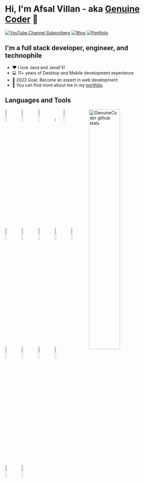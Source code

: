 # Hi, I'm Afsal Villan - aka [Genuine Coder][youtube] 👋 


[![YouTube Channel Subscribers](https://img.shields.io/youtube/channel/subscribers/UCCXbhmjID-T2I0KfuDPbi6A?logo=youtube&logoColor=red&style=for-the-badge)][youtube]
[![Blog](https://img.shields.io/website?label=genuinecoder.com&style=for-the-badge&url=https%3A%2F%2Fgenuinecoder.com)](https://genuinecoder.com)
[![Portfolio](https://img.shields.io/website?label=afsalv.com&style=for-the-badge&url=https%3A%2F%2Fafsalv.com)](https://afsalv.com)

## I'm a full stack developer, engineer, and technophile

- :heart: I love Java and JavaFX!
- :computer: 11+ years of Desktop and Mobile development experience
- 🌱 2022 Goal: Become an expert in web development
- :link: You can find more about me in my [portfolio][website]

## Languages and Tools

<p>
  <img width="45%" align="right" alt="GenuineCoder github stats" src="https://github-readme-stats.vercel.app/api?username=afsalashyana&show_icons=true&hide=contribs,prs,issues&count_private=true&theme=dracula" />
  <p align="left">
    <img width="10%" src="https://www.vectorlogo.zone/logos/java/java-ar21.svg">
    <img width="10%" src="https://www.vectorlogo.zone/logos/android/android-ar21.svg">
    <img width="10%" src="https://www.vectorlogo.zone/logos/javascript/javascript-ar21.svg">  
    <img width="5%" src="https://afsalv.com/static/cplusplus-original.svg">
    <img width="10%" src="https://www.vectorlogo.zone/logos/w3_html5/w3_html5-ar21.svg">
    <br/>
    <img width="10%" src="https://www.vectorlogo.zone/logos/mongodb/mongodb-ar21.svg">
    <img width="10%" src="https://www.vectorlogo.zone/logos/mysql/mysql-ar21.svg">  
    <img width="10%" src="https://www.vectorlogo.zone/logos/postgresql/postgresql-ar21.svg"> 
    <img width="10%" src="https://www.vectorlogo.zone/logos/springio/springio-ar21.svg">
    <img width="10%" src="https://www.vectorlogo.zone/logos/apache_tomcat/apache_tomcat-ar21.svg">
    <img width="10%" src="https://www.vectorlogo.zone/logos/elastic/elastic-ar21.svg">
    <img width="10%" src="https://www.vectorlogo.zone/logos/tailwindcss/tailwindcss-ar21.svg">
    <img width="10%" src="https://www.vectorlogo.zone/logos/git-scm/git-scm-ar21.svg">  
    <img width="10%" src="https://www.vectorlogo.zone/logos/linux/linux-ar21.svg">
     <br/>
    <img width="10%" src="https://afsalv.com/static/javafx.png">
    <img width="10%" src="https://afsalv.com/static/realm_db.svg">
  </p>
</p>


[website]: https://afsalv.com/
[blog]: https://genuinecoder.com/
[youtube]: https://www.youtube.com/c/GenuineCoder
[instagram]: instagram.com/afsalashyana/
[linkedin]: https://www.linkedin.com/in/muhammedafsalvillan/
